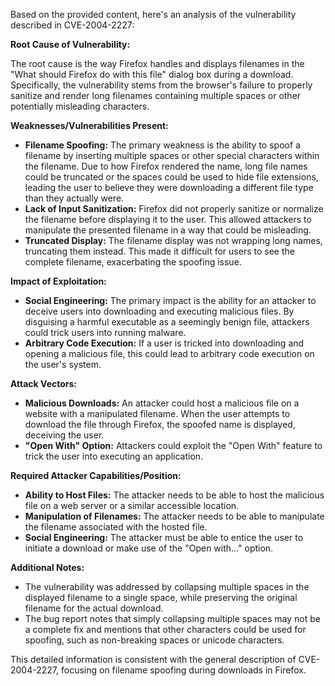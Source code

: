 Based on the provided content, here's an analysis of the vulnerability described in CVE-2004-2227:

**Root Cause of Vulnerability:**

The root cause is the way Firefox handles and displays filenames in the "What should Firefox do with this file" dialog box during a download. Specifically, the vulnerability stems from the browser's failure to properly sanitize and render long filenames containing multiple spaces or other potentially misleading characters.

**Weaknesses/Vulnerabilities Present:**

*   **Filename Spoofing:** The primary weakness is the ability to spoof a filename by inserting multiple spaces or other special characters within the filename. Due to how Firefox rendered the name, long file names could be truncated or the spaces could be used to hide file extensions, leading the user to believe they were downloading a different file type than they actually were.
*   **Lack of Input Sanitization:** Firefox did not properly sanitize or normalize the filename before displaying it to the user. This allowed attackers to manipulate the presented filename in a way that could be misleading.
*   **Truncated Display:** The filename display was not wrapping long names, truncating them instead. This made it difficult for users to see the complete filename, exacerbating the spoofing issue.

**Impact of Exploitation:**

*   **Social Engineering:** The primary impact is the ability for an attacker to deceive users into downloading and executing malicious files. By disguising a harmful executable as a seemingly benign file, attackers could trick users into running malware.
*   **Arbitrary Code Execution:** If a user is tricked into downloading and opening a malicious file, this could lead to arbitrary code execution on the user's system.

**Attack Vectors:**

*   **Malicious Downloads:** An attacker could host a malicious file on a website with a manipulated filename. When the user attempts to download the file through Firefox, the spoofed name is displayed, deceiving the user.
*   **"Open With" Option:** Attackers could exploit the "Open With" feature to trick the user into executing an application.

**Required Attacker Capabilities/Position:**

*   **Ability to Host Files:** The attacker needs to be able to host the malicious file on a web server or a similar accessible location.
*   **Manipulation of Filenames:** The attacker needs to be able to manipulate the filename associated with the hosted file.
*   **Social Engineering:** The attacker must be able to entice the user to initiate a download or make use of the "Open with..." option.

**Additional Notes:**

*   The vulnerability was addressed by collapsing multiple spaces in the displayed filename to a single space, while preserving the original filename for the actual download.
*   The bug report notes that simply collapsing multiple spaces may not be a complete fix and mentions that other characters could be used for spoofing, such as non-breaking spaces or unicode characters.

This detailed information is consistent with the general description of CVE-2004-2227, focusing on filename spoofing during downloads in Firefox.